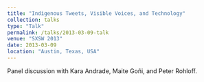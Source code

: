 ```yaml
---
title: "Indigenous Tweets, Visible Voices, and Technology"
collection: talks
type: "Talk"
permalink: /talks/2013-03-09-talk
venue: "SXSW 2013"
date: 2013-03-09
location: "Austin, Texas, USA"
---
```


Panel discussion with Kara Andrade, Maite Goñi, and Peter Rohloff.
